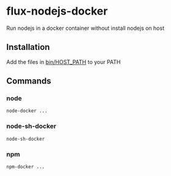 # flux-nodejs-docker

Run nodejs in a docker container without install nodejs on host

## Installation

Add the files in [bin/HOST_PATH](bin/HOST_PATH) to your PATH

## Commands

### node

```shell
node-docker ...
```

### node-sh-docker

```shell
node-sh-docker
```

### npm

```shell
npm-docker ...
```
